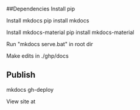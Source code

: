 ##Dependencies
Install pip

Install mkdocs
pip install mkdocs

Install mkdocs-material
pip install mkdocs-material

Run "mkdocs serve.bat" in root dir

Make edits in ./ghp/docs

## Publish
mkdocs gh-deploy

View site at